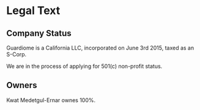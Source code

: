 # Legal Text

## Company Status

Guardiome is a California LLC, incorporated on June 3rd 2015, taxed as an S-Corp.

We are in the process of applying for 501(c) non-profit status.

## Owners

Kwat Medetgul-Ernar ownes 100%.

